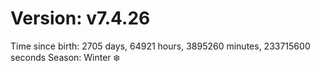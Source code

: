# Version: v7.4.26
Time since birth: 2705 days, 64921 hours, 3895260 minutes, 233715600 seconds
Season: Winter ❄️
